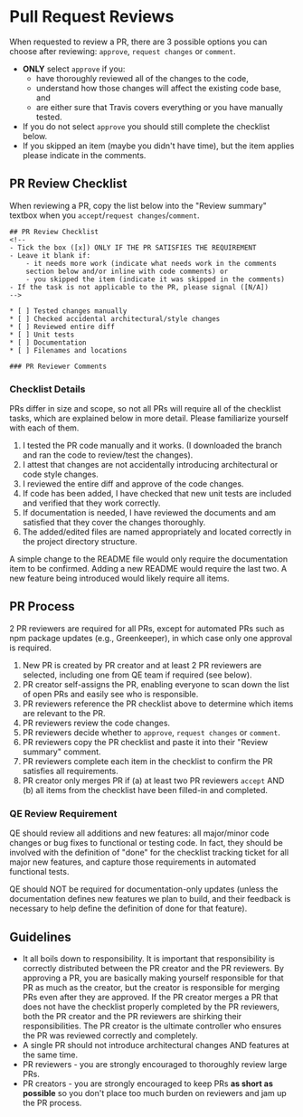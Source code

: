 # Pull Request Reviews

When requested to review a PR, there are 3 possible options you can choose after reviewing: `approve`, `request changes` or `comment`.

- **ONLY** select `approve` if you:
    - have thoroughly reviewed all of the changes to the code, 
    - understand how those changes will affect the existing code base, and
    - are either sure that Travis covers everything or you have manually tested.
- If you do not select `approve` you should still complete the checklist below.
- If you skipped an item (maybe you didn't have time), but the item applies please indicate in the comments.

## PR Review Checklist

When reviewing a PR, copy the list below into the "Review summary" textbox when you `accept`/`request changes`/`comment`.

```
## PR Review Checklist
<!--
- Tick the box ([x]) ONLY IF THE PR SATISFIES THE REQUIREMENT
- Leave it blank if:
    - it needs more work (indicate what needs work in the comments 
    section below and/or inline with code comments) or
    - you skipped the item (indicate it was skipped in the comments)
- If the task is not applicable to the PR, please signal ([N/A])
-->

* [ ] Tested changes manually
* [ ] Checked accidental architectural/style changes
* [ ] Reviewed entire diff
* [ ] Unit tests
* [ ] Documentation
* [ ] Filenames and locations

### PR Reviewer Comments
```

### Checklist Details

PRs differ in size and scope, so not all PRs will require all of the checklist tasks, which are explained below in more detail. Please familiarize yourself with each of them.

1. I tested the PR code manually and it works. (I downloaded the branch and ran the code to review/test the changes).
1. I attest that changes are not accidentally introducing architectural or code style changes.
1. I reviewed the entire diff and approve of the code changes.
1. If code has been added, I have checked that new unit tests are included and verified that they work correctly.
1. If documentation is needed, I have reviewed the documents and am satisfied that they cover the changes thoroughly.
1. The added/edited files are named appropriately and located correctly in the project directory structure.

 A simple change to the README file would only require the documentation item to be confirmed. Adding a new README would require the last two. A new feature being introduced would likely require all items.

## PR Process

2 PR reviewers are required for all PRs, except for automated PRs such as npm package updates (e.g., Greenkeeper), in which case only one approval is required.

1. New PR is created by PR creator and at least 2 PR reviewers are selected, including one from QE team if required (see below).
1. PR creator self-assigns the PR, enabling everyone to scan down the list of open PRs and easily see who is responsible.
1. PR reviewers reference the PR checklist above to determine which items are relevant to the PR.
1. PR reviewers review the code changes.
1. PR reviewers decide whether to `approve`, `request changes` or `comment`.
1. PR reviewers copy the PR checklist and paste it into their "Review summary" comment.
1. PR reviewers complete each item in the checklist to confirm the PR satisfies all requirements.
1. PR creator only merges PR if (a) at least two PR reviewers `accept` AND (b) all items from the checklist have been filled-in and completed.

### QE Review Requirement

QE should review all additions and new features: all major/minor code changes or bug fixes to functional or testing code. In fact, they should be involved with the definition of "done" for the checklist tracking ticket for all major new features, and capture those requirements in automated functional tests.

QE should NOT be required for documentation-only updates (unless the documentation defines new features we plan to build, and their feedback is necessary to help define the definition of done for that feature).

## Guidelines

- It all boils down to responsibility. It is important that responsibility is correctly distributed between the PR creator and the PR reviewers. By approving a PR, you are basically making yourself responsible for that PR as much as the creator, but the creator is responsible for merging PRs even after they are approved. If the PR creator merges a PR that does not have the checklist properly completed by the PR reviewers, both the PR creator and the PR reviewers are shirking their responsibilities. The PR creator is the ultimate controller who ensures the PR was reviewed correctly and completely.
- A single PR should not introduce architectural changes AND features at the same time.
- PR reviewers - you are strongly encouraged to thoroughly review large PRs.
- PR creators - you are strongly encouraged to keep PRs **as short as possible** so you don't place too much burden on reviewers and jam up the PR process.
